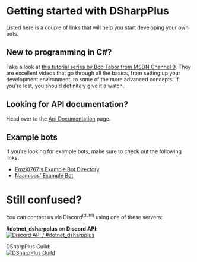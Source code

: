# Getting started with DSharpPlus

Listed here is a couple of links that will help you start developing your own bots.

## New to programming in C#?

Take a look at [this tutorial series by Bob Tabor from MSDN Channel 9](https://channel9.msdn.com/Series/C-Fundamentals-for-Absolute-Beginners "C# fundamentals for absolute beginners"). They are excellent videos that go through all the basics, from setting up your development environment, to some of the more advanced concepts. If you're lost, you should definitely give it a watch.

## Looking for API documentation?

Head over to the [Api Documentation](/api/index.html) page.

## Example bots

If you're looking for example bots, make sure to check out the following links:

* [Emzi0767's Example Bot Directory](https://github.com/Emzi0767/DSharpPlus-Example-Bot)
* [Naamloos' Example Bot](https://github.com/NaamloosDT/DSharpPlus-example)

# Still confused?

You can contact us via Discord<sup>(duh!)</sup> using one of these servers:

**#dotnet_dsharpplus** on **Discord API**:    
[![Discord API / #dotnet_dsharpplus](https://discordapp.com/api/guilds/81384788765712384/embed.png?style=banner1)](https://discord.gg/discord-api)

DSharpPlus Guild:  
[![DSharpPlus Guild](https://discordapp.com/api/guilds/379378609942560770/embed.png?style=banner1)](https://discord.gg/KeAS3pU)